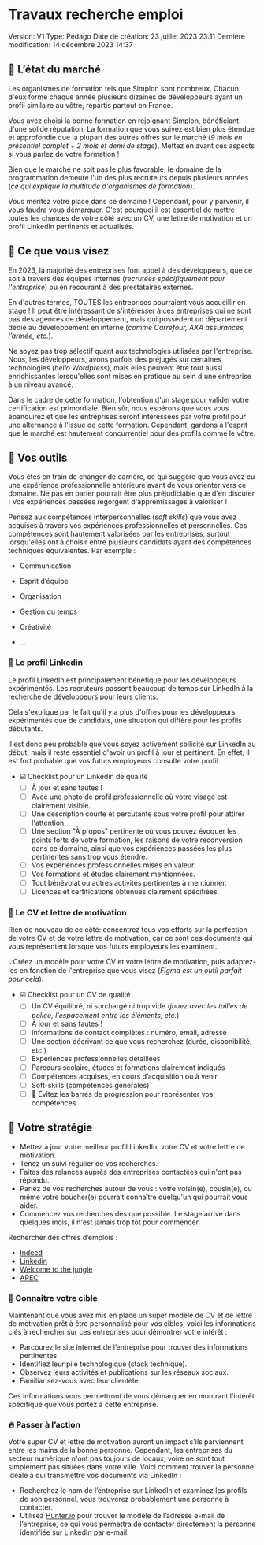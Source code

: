 # Travaux recherche emploi

Version: V1
Type: Pédago
Date de création: 23 juillet 2023 23:11
Dernière modification: 14 décembre 2023 14:37

## 🔭 L’état du marché

Les organismes de formation tels que Simplon sont nombreux. Chacun d'eux forme chaque année plusieurs dizaines de développeurs ayant un profil similaire au vôtre, répartis partout en France.

Vous avez choisi la bonne formation en rejoignant Simplon, bénéficiant d'une solide réputation. La formation que vous suivez est bien plus étendue et approfondie que la plupart des autres offres sur le marché (*9 mois en présentiel complet + 2 mois et demi de stage*). Mettez en avant ces aspects si vous parlez de votre formation !

Bien que le marché ne soit pas le plus favorable, le domaine de la programmation demeure l'un des plus recruteurs depuis plusieurs années (*ce qui explique la multitude d'organismes de formation*).

Vous méritez votre place dans ce domaine ! Cependant, pour y parvenir, il vous faudra vous démarquer. C'est pourquoi il est essentiel de mettre toutes les chances de votre côté avec un CV, une lettre de motivation et un profil LinkedIn pertinents et actualisés.

## 🚀 Ce que vous visez

En 2023, la majorité des entreprises font appel à des développeurs, que ce soit à travers des équipes internes (*recrutées spécifiquement pour l'entreprise*) ou en recourant à des prestataires externes.

En d'autres termes, TOUTES les entreprises pourraient vous accueillir en stage ! Il peut être intéressant de s'intéresser à ces entreprises qui ne sont pas des agences de développement, mais qui possèdent un département dédié au développement en interne (*comme Carrefour, AXA assurances, l’armée, etc.*).

Ne soyez pas trop sélectif quant aux technologies utilisées par l'entreprise. Nous, les développeurs, avons parfois des préjugés sur certaines technologies (*hello Wordpress*), mais elles peuvent être tout aussi enrichissantes lorsqu'elles sont mises en pratique au sein d'une entreprise à un niveau avancé.

Dans le cadre de cette formation, l'obtention d'un stage pour valider votre certification est primordiale. Bien sûr, nous espérons que vous vous épanouirez et que les entreprises seront intéressées par votre profil pour une alternance à l'issue de cette formation. Cependant, gardons à l'esprit que le marché est hautement concurrentiel pour des profils comme le vôtre.

## 🔧 Vos outils

Vous êtes en train de changer de carrière, ce qui suggère que vous avez eu une expérience professionnelle antérieure avant de vous orienter vers ce domaine. Ne pas en parler pourrait être plus préjudiciable que d'en discuter ! Vos expériences passées regorgent d'apprentissages à valoriser !

Pensez aux compétences interpersonnelles (*soft skills*) que vous avez acquises à travers vos expériences professionnelles et personnelles. Ces compétences sont hautement valorisées par les entreprises, surtout lorsqu'elles ont à choisir entre plusieurs candidats ayant des compétences techniques équivalentes. Par exemple :

- Communication
- Esprit d’équipe
- Organisation

- Gestion du temps
- Créativité
- …

### 👤 Le profil Linkedin

Le profil LinkedIn est principalement bénéfique pour les développeurs expérimentés. Les recruteurs passent beaucoup de temps sur LinkedIn à la recherche de développeurs pour leurs clients.

Cela s'explique par le fait qu'il y a plus d'offres pour les développeurs expérimentés que de candidats, une situation qui diffère pour les profils débutants.

Il est donc peu probable que vous soyez activement sollicité sur LinkedIn au début, mais il reste essentiel d'avoir un profil à jour et pertinent. En effet, il est fort probable que vos futurs employeurs consulte votre profil.

- ☑️ Checklist pour un Linkedin de qualité
    - [ ]  À jour et sans fautes !
    - [ ]  Avec une photo de profil professionnelle où votre visage est clairement visible.
    - [ ]  Une description courte et percutante sous votre profil pour attirer l'attention.
    - [ ]  Une section "À propos" pertinente où vous pouvez évoquer les points forts de votre formation, les raisons de votre reconversion dans ce domaine, ainsi que vos expériences passées les plus pertinentes sans trop vous étendre.
    - [ ]  Vos expériences professionnelles mises en valeur.
    - [ ]  Vos formations et études clairement mentionnées.
    - [ ]  Tout bénévolat ou autres activités pertinentes à mentionner.
    - [ ]  Licences et certifications obtenues clairement spécifiées.

### 📝 Le CV et lettre de motivation

Rien de nouveau de ce côté: concentrez tous vos efforts sur la perfection de votre CV et de votre lettre de motivation, car ce sont ces documents qui vous représentent lorsque vos futurs employeurs les examinent.

💡Créez un modèle pour votre CV et votre lettre de motivation, puis adaptez-les en fonction de l'entreprise que vous visez (*Figma est un outil parfait pour cela*).

- ☑️ Checklist pour un CV de qualité
    - [ ]  Un CV équilibré, ni surchargé ni trop vide (*jouez avec les tailles de police, l'espacement entre les éléments, etc.*)
    - [ ]  À jour et sans fautes !
    - [ ]  Informations de contact complètes : numéro, email, adresse
    - [ ]  Une section décrivant ce que vous recherchez (durée, disponibilité, etc.)
    - [ ]  Expériences professionnelles détaillées
    - [ ]  Parcours scolaire, études et formations clairement indiqués
    - [ ]  Compétences acquises, en cours d’acquisition ou à venir
    - [ ]  Soft-skills (compétences générales)
    - [ ]  🚫 Évitez les barres de progression pour représenter vos compétences

## 📡 Votre stratégie

- Mettez à jour votre meilleur profil LinkedIn, votre CV et votre lettre de motivation.
- Tenez un suivi régulier de vos recherches.
- Faites des relances auprès des entreprises contactées qui n'ont pas répondu.
- Parlez de vos recherches autour de vous : votre voisin(e), cousin(e), ou même votre boucher(e) pourrait connaître quelqu'un qui pourrait vous aider.
- Commencez vos recherches dès que possible. Le stage arrive dans quelques mois, il n'est jamais trop tôt pour commencer.

Rechercher des offres d’emplois :

- [Indeed](https://fr.indeed.com/)
- [Linkedin](https://www.linkedin.com/)
- [Welcome to the jungle](https://www.welcometothejungle.com/fr)
- [APEC](https://www.apec.fr/)

### 🎯 Connaitre votre cible

Maintenant que vous avez mis en place un super modèle de CV et de lettre de motivation prêt à être personnalisé pour vos cibles, voici les informations clés à rechercher sur ces entreprises pour démontrer votre intérêt :

- Parcourez le site internet de l’entreprise pour trouver des informations pertinentes.
- Identifiez leur pile technologique (stack technique).
- Observez leurs activités et publications sur les réseaux sociaux.
- Familiarisez-vous avec leur clientèle.

Ces informations vous permettront de vous démarquer en montrant l'intérêt spécifique que vous portez à cette entreprise.

### 🔥 Passer à l’action

Votre super CV et lettre de motivation auront un impact s'ils parviennent entre les mains de la bonne personne. Cependant, les entreprises du secteur numérique n'ont pas toujours de locaux, voire ne sont tout simplement pas situées dans votre ville. Voici comment trouver la personne idéale à qui transmettre vos documents via LinkedIn :

- Recherchez le nom de l’entreprise sur LinkedIn et examinez les profils de son personnel, vous trouverez probablement une personne à contacter.
- Utilisez [Hunter.io](https://hunter.io/) pour trouver le modèle de l’adresse e-mail de l’entreprise, ce qui vous permettra de contacter directement la personne identifiée sur LinkedIn par e-mail.